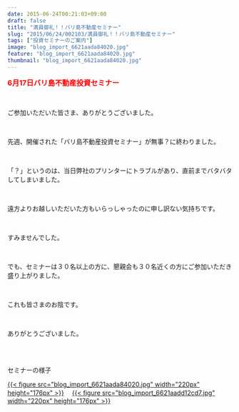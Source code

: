 ```yaml
---
date: 2015-06-24T00:21:03+09:00
draft: false
title: "満員御礼！！バリ島不動産セミナー"
slug: "2015/06/24/002103/満員御礼！！バリ島不動産セミナー"
tags: ["投資セミナーのご案内"]
image: "blog_import_6621aada84020.jpg"
feature: "blog_import_6621aada84020.jpg"
thumbnail: "blog_import_6621aada84020.jpg"
---
```

<p><font color="#ff0000" size="3"><strong>6月17日バリ島不動産投資セミナー</strong></font></p><br/><p>ご参加いただいた皆さま、ありがとうございました。</p><br/><p>先週、開催された「バリ島不動産投資セミナー」が無事？に終わりました。</p><br/><p>「？」というのは、当日弊社のプリンターにトラブルがあり、直前までバタバタしてしまいました。</p><br/><p>遠方よりお越しいただいた方もいらっしゃったのに申し訳ない気持ちです。</p><br/><p>すみませんでした。</p><br/><p>でも、セミナーは３０名以上の方に、懇親会も３０名近くの方にご参加いただき盛り上がりました。</p><br/><p>これも皆さまのお陰です。</p><br/><p>ありがとうございました。</p><br/><br/><p>セミナーの様子</p><p><a href="blog_import_6621aadbc0481.jpg">{{< figure src="blog_import_6621aada84020.jpg" width="220px" height="176px" >}}</a> 　<a href="blog_import_6621aade484e4.jpg">{{< figure src="blog_import_6621aadd12cd7.jpg" width="220px" height="176px" >}}</a> <br/><br/><br/></p>

